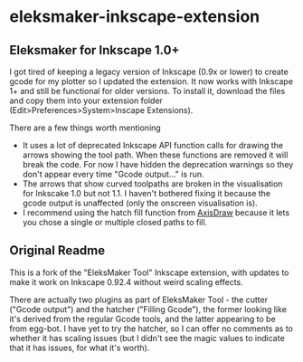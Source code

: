 # eleksmaker-inkscape-extension

## Eleksmaker for Inkscape 1.0+ 
I got tired of keeping a legacy version of Inkscape (0.9x or lower) to create gcode for my plotter so I updated the extension. It now works with Inkscape 1+ and still be functional for older versions. To install it, download the files and copy them into your extension folder (Edit>Preferences>System>Inscape Extensions).

There are a few things worth mentioning
- It uses a lot of deprecated Inkscape API function calls for drawing the arrows showing the tool path. When these functions are removed it will break the code. For now I have hidden the deprecation warnings so they don't appear every time "Gcode output..." is run.
- The arrows that show curved toolpaths are broken in the visualisation for Inkscake 1.0 but not 1.1. I haven't bothered fixing it because the gcode output is unaffected (only the onscreen visualisation is).
- I recommend using the hatch fill function from [AxisDraw](https://wiki.evilmadscientist.com/Axidraw_Software_Installation) because it lets you chose a single or multiple closed paths to fill.

## Original Readme
This is a fork of the "EleksMaker Tool" Inkscape extension, with updates
to make it work on Inkscape 0.92.4 without weird scaling effects.

There are actually two plugins as part of EleksMaker Tool - the cutter
("Gcode output") and the hatcher ("Filling Gcode"), the former looking
like it's derived from the regular Gcode tools, and the latter appearing
to be from egg-bot. I have yet to try the hatcher, so I can offer no
comments as to whether it has scaling issues (but I didn't see the magic
values to indicate that it has issues, for what it's worth).

